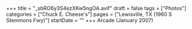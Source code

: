 +++
title = "_sbRO6y3S4ezXKw5ngOA.avif"
draft = false
tags = ["Photos"]
categories = ["Chuck E. Cheese's"]
pages = ["Lewisville, TX (1960 S Stemmons Fwy)"]
startDate = ""
+++
Arcade (January 2007)
